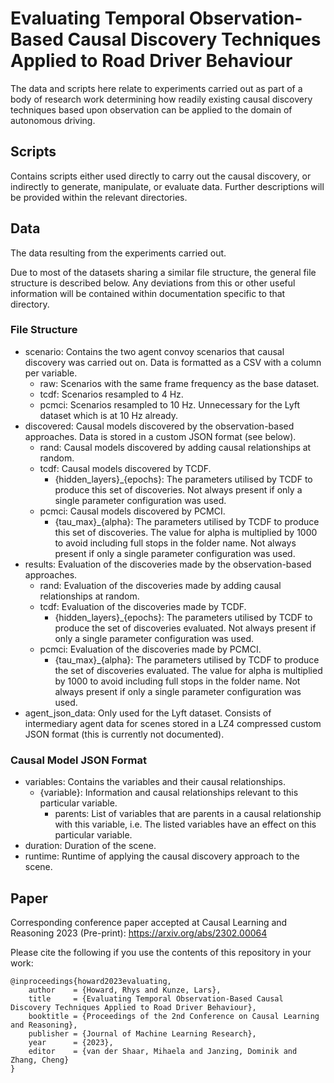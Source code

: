 # Evaluating Temporal Observation-Based Causal Discovery Techniques Applied to Road Driver Behaviour

The data and scripts here relate to experiments carried out as part of a body of research work determining how readily existing causal discovery techniques based upon observation can be applied to the domain of autonomous driving.

## Scripts
Contains scripts either used directly to carry out the causal discovery, or indirectly to generate, manipulate, or evaluate data. Further descriptions will be provided within the relevant directories.

## Data
The data resulting from the experiments carried out.

Due to most of the datasets sharing a similar file structure, the general file structure is described below. Any deviations from this or other useful information will be contained within documentation specific to that directory.

### File Structure
* scenario: Contains the two agent convoy scenarios that causal discovery was carried out on. Data is formatted as a CSV with a column per variable.
  * raw: Scenarios with the same frame frequency as the base dataset.
  * tcdf: Scenarios resampled to 4 Hz.
  * pcmci: Scenarios resampled to 10 Hz. Unnecessary for the Lyft dataset which is at 10 Hz already.
* discovered: Causal models discovered by the observation-based approaches. Data is stored in a custom JSON format (see below).
  * rand: Causal models discovered by adding causal relationships at random.
  * tcdf: Causal models discovered by TCDF.
    * {hidden_layers}_{epochs}: The parameters utilised by TCDF to produce this set of discoveries. Not always present if only a single parameter configuration was used.
  * pcmci: Causal models discovered by PCMCI.
    * {tau_max}_{alpha}: The parameters utilised by TCDF to produce this set of discoveries. The value for alpha is multiplied by 1000 to avoid including full stops in the folder name. Not always present if only a single parameter configuration was used.
* results: Evaluation of the discoveries made by the observation-based approaches.
  * rand: Evaluation of the discoveries made by adding causal relationships at random.
  * tcdf: Evaluation of the discoveries made by TCDF.
    * {hidden_layers}_{epochs}: The parameters utilised by TCDF to produce the set of discoveries evaluated. Not always present if only a single parameter configuration was used.
  * pcmci: Evaluation of the discoveries made by PCMCI.
    * {tau_max}_{alpha}: The parameters utilised by TCDF to produce the set of discoveries evaluated. The value for alpha is multiplied by 1000 to avoid including full stops in the folder name. Not always present if only a single parameter configuration was used.
* agent_json_data: Only used for the Lyft dataset. Consists of intermediary agent data for scenes stored in a LZ4 compressed custom JSON format (this is currently not documented).

### Causal Model JSON Format
* variables: Contains the variables and their causal relationships.
  * {variable}: Information and causal relationships relevant to this particular variable.
    * parents: List of variables that are parents in a causal relationship with this variable, i.e. The listed variables have an effect on this particular variable.
* duration: Duration of the scene.
* runtime: Runtime of applying the causal discovery approach to the scene.

## Paper
Corresponding conference paper accepted at Causal Learning and Reasoning 2023 (Pre-print): https://arxiv.org/abs/2302.00064

Please cite the following if you use the contents of this repository in your work:
```
@inproceedings{howard2023evaluating,
    author    = {Howard, Rhys and Kunze, Lars},
    title     = {Evaluating Temporal Observation-Based Causal Discovery Techniques Applied to Road Driver Behaviour},
    booktitle = {Proceedings of the 2nd Conference on Causal Learning and Reasoning},
    publisher = {Journal of Machine Learning Research},
    year      = {2023},
    editor    = {van der Shaar, Mihaela and Janzing, Dominik and Zhang, Cheng}
}
```
